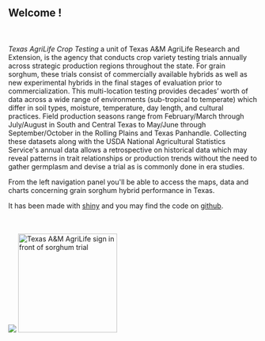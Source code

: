 ## Welcome !
<br><br>
<i> Texas AgriLife Crop Testing </i> a unit of Texas A&M AgriLife Research and Extension, is the agency that conducts crop variety testing trials annually across strategic production regions throughout the state. For grain sorghum, these trials consist of commercially available hybrids as well as new experimental hybrids in the final stages of evaluation prior to commercialization. This multi-location testing provides decades’ worth of data across a wide range of environments (sub-tropical to temperate) which differ in soil types, moisture, temperature, day length, and cultural practices. Field production seasons range from February/March through July/August in South and Central Texas to May/June through September/October in the Rolling Plains and Texas Panhandle. Collecting these datasets along with the USDA National Agricultural Statistics Service's annual data allows a retrospective on historical data which may reveal patterns in trait relationships or production trends without the need to gather germplasm and devise a trial as is commonly done in era studies. 

From the left navigation panel you'll be able to access the maps, data and charts concerning grain sorghum hybrid performance in Texas.

It has been made with [shiny](https://shiny.rstudio.com/) and you may find the code on [github](https://github.com/leon-fabian/STAT689-Project). 
<br><br><br>

![](images/DSC_0745.jpg)
<img src="images/DSC_0745.jpg" alt="Texas A&M AgriLife sign in front of sorghum trial" width="200"/>


